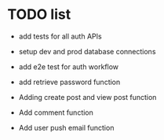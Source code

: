 # TODO list

* add tests for all auth APIs

* setup dev and prod database connections

* add e2e test for auth workflow

* add retrieve password function

* Adding create post and view post function

* Add comment function

* Add user push email function